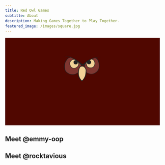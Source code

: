 ```yaml
---
title: Red Owl Games
subtitle: About
description: Making Games Together to Play Together.
featured_image: /images/square.jpg
---
```


![](/images/landscape.jpg)

## Meet @emmy-oop

## Meet @rocktavious

